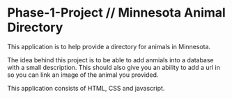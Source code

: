 # Phase-1-Project // Minnesota Animal Directory

This application is to help provide a directory for animals in Minnesota.

The idea behind this project is to be able to add anmials into a database with a small description. This should also give you an ability to add a url in so you can link an image of the animal you provided.

This application consists of HTML, CSS and javascript.
